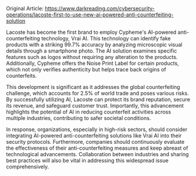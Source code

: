 Original Article: https://www.darkreading.com/cybersecurity-operations/lacoste-first-to-use-new-ai-powered-anti-counterfeiting-solution

Lacoste has become the first brand to employ Cypheme's AI-powered anti-counterfeiting technology, Vrai AI. This technology can identify fake products with a striking 99.7% accuracy by analyzing microscopic visual details through a smartphone photo. The AI solution examines specific features such as logos without requiring any alteration to the products. Additionally, Cypheme offers the Noise Print Label for certain products, which not only verifies authenticity but helps trace back origins of counterfeits.

This development is significant as it addresses the global counterfeiting challenge, which accounts for 2.5% of world trade and poses various risks. By successfully utilizing AI, Lacoste can protect its brand reputation, secure its revenue, and safeguard customer trust. Importantly, this advancement highlights the potential of AI in reducing counterfeit activities across multiple industries, contributing to safer societal conditions.

In response, organizations, especially in high-risk sectors, should consider integrating AI-powered anti-counterfeiting solutions like Vrai AI into their security protocols. Furthermore, companies should continuously evaluate the effectiveness of their anti-counterfeiting measures and keep abreast of technological advancements. Collaboration between industries and sharing best practices will also be vital in addressing this widespread issue comprehensively.